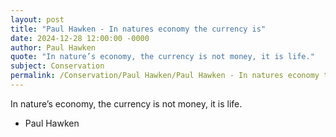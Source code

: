 ```yaml
---
layout: post
title: "Paul Hawken - In natures economy the currency is"
date: 2024-12-28 12:00:00 -0000
author: Paul Hawken
quote: "In nature’s economy, the currency is not money, it is life."
subject: Conservation
permalink: /Conservation/Paul Hawken/Paul Hawken - In natures economy the currency is
---
```


In nature’s economy, the currency is not money, it is life.

- Paul Hawken
